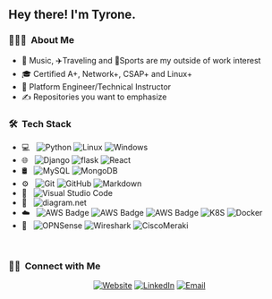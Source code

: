 <h2> Hey there! I'm Tyrone.</h2>

<h3> 👨🏻‍💻 &nbsp;About Me </h3>

- 🎼 Music, ✈️Traveling and 🏈Sports are my outside of work interest  
- 🎓 Certified A+, Network+, CSAP+ and Linux+ 
- 💼 Platform Engineer/Technical Instructor 
- ✍️ Repositories you want to emphasize

<h3> 🛠 &nbsp;Tech Stack</h3>

- 💻 &nbsp;
  ![Python](https://img.shields.io/badge/-Python-333333?style=flat&logo=python)
  ![Linux](https://img.shields.io/badge/Linux-grey?logo=linux)
  ![Windows](https://img.shields.io/badge/Windows-grey?logo=windows)
- 🌐 &nbsp;
  ![Django](https://img.shields.io/badge/-Django-333333?style=flat&logo=django)
  ![flask](https://img.shields.io/badge/-Flask-333333?style=flat&logo=flask)
  ![React](https://img.shields.io/badge/-React-333333?style=flat&logo=react)
- 🛢 &nbsp;
  ![MySQL](https://img.shields.io/badge/-MySQL-333333?style=flat&logo=mysql)
  ![MongoDB](https://img.shields.io/badge/-MongoDB-333333?style=flat&logo=mongodb)
- ⚙️ &nbsp;
  ![Git](https://img.shields.io/badge/-Git-333333?style=flat&logo=git)
  ![GitHub](https://img.shields.io/badge/-GitHub-333333?style=flat&logo=github)
  ![Markdown](https://img.shields.io/badge/-Markdown-333333?style=flat&logo=markdown)
- 🔧 &nbsp;
  ![Visual Studio Code](https://img.shields.io/badge/-Visual%20Studio%20Code-333333?style=flat&logo=visual-studio-code&logoColor=007ACC)
- 📝 &nbsp;
  ![diagram.net](https://img.shields.io/badge/-Diagram.net-333333?style=flat&logo=diagrams.net)
- ☁️ &nbsp;
  ![AWS Badge](https://img.shields.io/badge/AWS-Service-green?logo=amazonaws)
  ![AWS Badge](https://img.shields.io/badge/AWS-EKS-orange?logo=amazoneks)
  ![AWS Badge](https://img.shields.io/badge/AWS-EKC-orange?logo=amazonecs)
  ![K8S](https://img.shields.io/badge/Kubernetes-black?logo=kubernetes)
  ![Docker](https://img.shields.io/badge/Docker-black?logo=docker)
- 👮 &nbsp;
  ![OPNSense](https://img.shields.io/badge/OPNsense-black?logo=opnsense)
  ![Wireshark](https://img.shields.io/badge/Wireshark-black?logo=wireshark)
  ![CiscoMeraki](https://img.shields.io/badge/cisco-Meraki-green?logo=cisco)
  
<br/>

<h3> 🤝🏻 &nbsp;Connect with Me </h3>

<p align="center">
<a href="http://test2test.com.s3-website-us-east-1.amazonaws.com/"><img alt="Website" src="https://img.shields.io/badge/Website-MyProfile-orange?style=flat-square&logo=google-chrome"></a>
<a href="https://www.linkedin.com/in/tyronesanderson/"><img alt="LinkedIn" src="https://img.shields.io/badge/LinkedIn-Tyrone%20Sanderson-orange?style=flat-square&logo=linkedin"></a>
<a href="tsanderson@kuralabs.org"><img alt="Email" src="https://img.shields.io/badge/Email-tsanderson@kuralabs.org-orange?style=flat-square&logo=gmail"></a>
